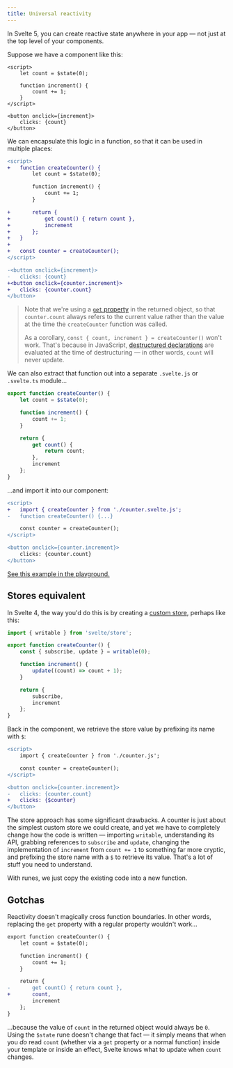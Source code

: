 ```yaml
---
title: Universal reactivity
---
```


In Svelte 5, you can create reactive state anywhere in your app — not just at the top level of your components.

Suppose we have a component like this:

```svelte
<script>
	let count = $state(0);

	function increment() {
		count += 1;
	}
</script>

<button onclick={increment}>
	clicks: {count}
</button>
```

We can encapsulate this logic in a function, so that it can be used in multiple places:

```diff
<script>
+	function createCounter() {
		let count = $state(0);

		function increment() {
			count += 1;
		}

+		return {
+			get count() { return count },
+			increment
+		};
+	}
+
+	const counter = createCounter();
</script>

-<button onclick={increment}>
-	clicks: {count}
+<button onclick={counter.increment}>
+	clicks: {counter.count}
</button>
```

> Note that we're using a [`get` property](https://developer.mozilla.org/en-US/docs/Web/JavaScript/Reference/Functions/get) in the returned object, so that `counter.count` always refers to the current value rather than the value at the time the `createCounter` function was called.
>
> As a corollary, `const { count, increment } = createCounter()` won't work. That's because in JavaScript, [destructured declarations](https://developer.mozilla.org/en-US/docs/Web/JavaScript/Reference/Operators/Destructuring_assignment) are evaluated at the time of destructuring — in other words, `count` will never update.

We can also extract that function out into a separate `.svelte.js` or `.svelte.ts` module...

```js
export function createCounter() {
	let count = $state(0);

	function increment() {
		count += 1;
	}

	return {
		get count() {
			return count;
		},
		increment
	};
}
```

...and import it into our component:

```diff
<script>
+	import { createCounter } from './counter.svelte.js';
-	function createCounter() {...}

	const counter = createCounter();
</script>

<button onclick={counter.increment}>
	clicks: {counter.count}
</button>
```

[See this example in the playground.](/#H4sIAAAAAAAAE2VQ0U7DMAz8FStC2iaqDl67dhLiMxgPI3NRRutUiYNAVf6dJG1TBk-W7bvznUfRqg6tqF5GQeceRSWehkEUgr-H2NhP7BhDb7UzMk5qK40a-HiiE6t-0IZhBGnwzPisHTEa8NAa3cOm3MtpUk4y5dVuDoEXmFKTZZjX0NwKbHcBVe_XQ1S_OWZNoEl2Sn404yKsKDB7JPbJUNraCvI-VR_VJoVjiNLri2oVXkTFxqEvcvJbt-sTrvb3A_ArhW4dSVbB0x_rMEYjHc7pQrY7ywGwfdjN2TMzm19Y8S-Rc9_AYwRH57EYZGdowbwv2istQ9L8MA19MdV8JimGpf__hFf_Ay1mGDQKAgAA)

## Stores equivalent

In Svelte 4, the way you'd do this is by creating a [custom store](https://learn.svelte.dev/tutorial/custom-stores), perhaps like this:

```js
import { writable } from 'svelte/store';

export function createCounter() {
	const { subscribe, update } = writable(0);

	function increment() {
		update((count) => count + 1);
	}

	return {
		subscribe,
		increment
	};
}
```

Back in the component, we retrieve the store value by prefixing its name with `$`:

```diff
<script>
	import { createCounter } from './counter.js';

	const counter = createCounter();
</script>

<button onclick={counter.increment}>
-	clicks: {counter.count}
+	clicks: {$counter}
</button>
```

The store approach has some significant drawbacks. A counter is just about the simplest custom store we could create, and yet we have to completely change how the code is written — importing `writable`, understanding its API, grabbing references to `subscribe` and `update`, changing the implementation of `increment` from `count += 1` to something far more cryptic, and prefixing the store name with a `$` to retrieve its value. That's a lot of stuff you need to understand.

With runes, we just copy the existing code into a new function.

## Gotchas

Reactivity doesn't magically cross function boundaries. In other words, replacing the `get` property with a regular property wouldn't work...

```diff
export function createCounter() {
	let count = $state(0);

	function increment() {
		count += 1;
	}

	return {
-		get count() { return count },
+		count,
		increment
	};
}
```

...because the value of `count` in the returned object would always be `0`. Using the `$state` rune doesn't change that fact — it simply means that when you _do_ read `count` (whether via a `get` property or a normal function) inside your template or inside an effect, Svelte knows what to update when `count` changes.
